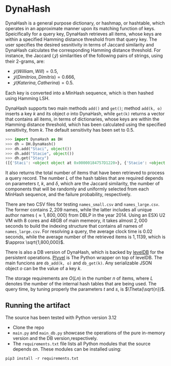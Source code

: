 # DynaHash
DynaHash is a general purpose dictionary, or hashmap, or hashtable, which operates in an approximate manner upon its matching function of keys. 
Speicifically for a query key, DynaHash retrieves all items, whose keys are within a specified Hamming distance threshold from that query key. 
Τhe user specifies the desired sesnitivity in terms of Jaccard similarity and DynaHash calculates the corresponding Hamming distance threshold. 
For instance, the Jaccard $(\mathcal{J})$ similarities of the following pairs of strings, using their 2-grams, are: 
- $\mathcal{J}(\textit{William}, \textit{Will}) = 0.5$,  
- $\mathcal{J}(\textit{Dimitrios}, \textit{Dimitris}) = 0.666$,  
- $\mathcal{J}(\textit{Katerina}, \textit{Catherina}) = 0.5$.  

Each key is converted into a MinHash sequence, which is then hashed using Hamming LSH.

DynaHash supports two main methods `add()` and `get()`; method `add(k, o)` inserts a key $k$ and its object $o$ into DynaHash, while `get(k)` returns a vector that contains all items, in terms of dictionaries, whose keys are within the Hamming distance threshold, which has been calculated using the specified sensitivity, from $k$. The default sensitivity has been set to $0.5$.  

```python
>>> import DynaHash as DH
>>> dh = DH.DynaHash()
>>> dh.add("Staci", object())
>>> dh.add("Stacie", object())
>>> dh.get("Stacy")
([{'Staci': <object object at 0x00000184757D1220>}, {'Stacie': <object object at 0x00000184757D1820>}], 2)
```
It also returns the total number of items that have been retrieved to process a query record. The number $L$ of the hash tables that are required depends on parameters $t$, $k$, and $\delta$, which are the Jaccard similarity, the number of components that will be randomly and uniformly selected from each MinHash sequence, and the failure probability, respectively. 

There are two CSV files for testing `names_small.csv` and `names_large.csv`. The former contains $2,209$ names, while the latter includes all unique author names ($\approx 1,800,000$) from DBLP in the year 2014.
Using an ESXi U2 VM with 8 cores and 48GB of main memeory, it takes almost $2,000$ seconds to build the indexing structure that contains all names of `names_large.csv`. For resolving a query, the average clock time is $0.02$ seconds, while the average number of the retrieved items  is $1,1139$, which is $\approx \sqrt{1,800,000}$. 

There is also a DB version of DynaHash, which is backed by [levelDB](https://github.com/google/leveldb) for the persistent operations. [Plyvel](https://github.com/wbolster/plyvel) is The Python wrapper on top of levelDB. The main funcions are `db_add(k, o)` and `db_get(k)`. Any serializable JSON object $o$ can be the value of a key $k$.


The storage requirements are $O(Ln)$ in the number $n$ of items, where $L$ denotes the number of the internal hash tables that are being used.
The query time, by tuning properly the parameters $t$ and $s$, is $\Theta(\sqrt{n})$.



## Running the artifact
The source has been tested with Python version 3.12
- Clone the repo
- `main.py` and `main_db.py` showcase the operations of the pure in-memory version and the DB version,respectively.  
- The `requirements.txt` file lists all Python modules that the source depends on. These modules can be installed using:
 ```
pip3 install -r requirements.txt
```
